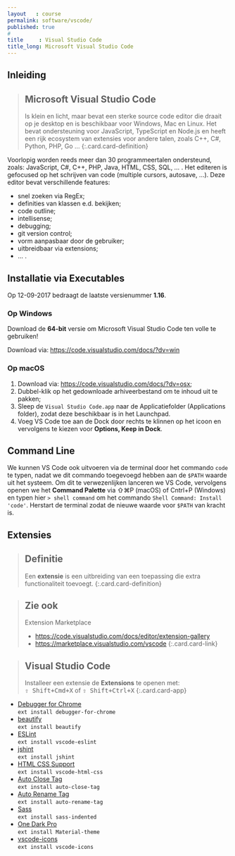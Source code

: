```yaml
---
layout   : course
permalink: software/vscode/
published: true
#
title     : Visual Studio Code
title_long: Microsoft Visual Studio Code
---
```


Inleiding
---------

> Microsoft Visual Studio Code
> ----------------------------
> Is klein en licht, maar bevat een sterke source code editor die draait op je desktop en is beschikbaar voor Windows, Mac en Linux. Het bevat ondersteuning voor JavaScript, TypeScript en Node.js en heeft een rijk ecosystem van extensies voor andere talen, zoals C++, C#, Python, PHP, Go …
{:.card.card-definition}

Voorlopig worden reeds meer dan 30 programmeertalen ondersteund, zoals: JavaScript, C#, C++, PHP, Java, HTML, CSS, SQL, … . Het editeren is gefocused op het schrijven van code (multiple cursors, autosave, …). Deze editor bevat verschillende features:

- snel zoeken via RegEx;
- definities van klassen e.d. bekijken;
- code outline;
- intellisense;
- debugging;
- git version control;
- vorm aanpasbaar door de gebruiker;
- uitbreidbaar via extensions;
- ... .

Installatie via Executables
---------------------------

Op 12-09-2017 bedraagt de laatste versienummer **1.16**.

### Op Windows

Download de **64-bit** versie om Microsoft Visual Studio Code ten volle te gebruiken!

Download via: <https://code.visualstudio.com/docs/?dv=win>

### Op macOS

1. Download via: <https://code.visualstudio.com/docs/?dv=osx>;
1. Dubbel-klik op het gedownloade arhiveerbestand om te inhoud uit te pakken;
1. Sleep de `Visual Studio Code.app` naar de Applicatiefolder (Applications folder), zodat deze beschikbaar is in het Launchpad.
1. Voeg VS Code toe aan de Dock door rechts te klinnen op het icoon en vervolgens te kiezen voor **Options, Keep in Dock**.

Command Line
------------

We kunnen VS Code ook uitvoeren via de terminal door het commando `code` te typen, nadat we dit commando toegevoegd hebben aan de `$PATH` waarde uit het systeem. Om dit te verwezenlijken lanceren we VS Code, vervolgens openen we het **Command Palette** via ⇧⌘P (macOS) of Cntrl+P (Windows) en typen hier `> shell command` om het commando `Shell Command: Install 'code'`. Herstart de terminal zodat de nieuwe waarde voor `$PATH` van kracht is.

Extensies
---------

> Definitie
> ---
> Een **extensie** is een uitbreiding van een toepassing die extra functionaliteit toevoegt.
{:.card.card-definition}

> Zie ook
> ---
> Extension Marketplace  
> - <https://code.visualstudio.com/docs/editor/extension-gallery>
> - <https://marketplace.visualstudio.com/vscode>
{:.card.card-link}

> Visual Studio Code
> ---
> Installeer een extensie de **Extensions** te openen met:  
> <kbd class="keyboard"><kbd>&#8679; Shift</kbd>+<kbd>Cmd</kbd>+<kbd>X</kbd></kbd> of
> <kbd class="keyboard"><kbd>&#8679; Shift</kbd>+<kbd>Ctrl</kbd>+<kbd>X</kbd></kbd>
{:.card.card-app}

- [Debugger for Chrome](https://marketplace.visualstudio.com/items?itemName=msjsdiag.debugger-for-chrome)  
  `ext install debugger-for-chrome`
- [beautify](https://marketplace.visualstudio.com/items?itemName=HookyQR.beautify)  
  `ext install beautify`
- [ESLint](https://marketplace.visualstudio.com/items?itemName=dbaeumer.vscode-eslint)  
`ext install vscode-eslint`
- [jshint](https://marketplace.visualstudio.com/items?itemName=dbaeumer.jshint)  
  `ext install jshint` 
- [HTML CSS Support](https://marketplace.visualstudio.com/items?itemName=ecmel.vscode-html-css)  
  `ext install vscode-html-css` 
- [Auto Close Tag](https://marketplace.visualstudio.com/items?itemName=formulahendry.auto-close-tag)  
  `ext install auto-close-tag` 
- [Auto Rename Tag](https://marketplace.visualstudio.com/items?itemName=formulahendry.auto-rename-tag)  
  `ext install auto-rename-tag`
- [Sass](https://marketplace.visualstudio.com/items?itemName=robinbentley.sass-indented)  
  `ext install sass-indented` 
- [One Dark Pro](https://marketplace.visualstudio.com/items?itemName=zhuangtongfa.Material-theme)  
  `ext install Material-theme` 
- [vscode-icons](https://marketplace.visualstudio.com/items?itemName=robertohuertasm.vscode-icons)  
  `ext install vscode-icons`